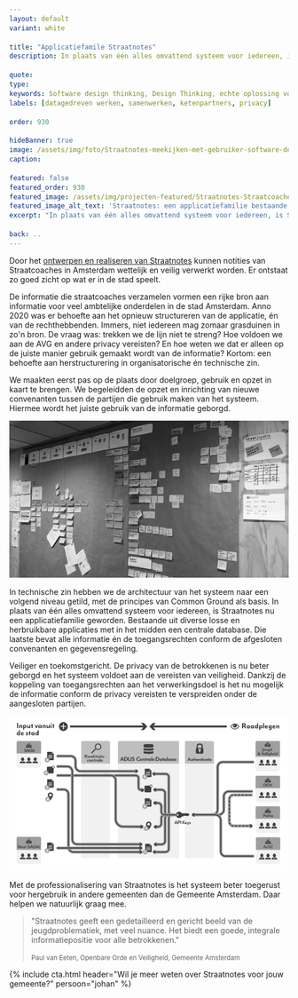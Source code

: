 ```yaml
---
layout: default
variant: white

title: "Applicatiefamile Straatnotes"
description: In plaats van één alles omvattend systeem voor iedereen, is Straatnotes nu een applicatiefamilie geworden. Bestaande uit diverse losse en herbruikbare applicaties met in het midden een centrale database. Die laatste bevat alle informatie én de toegangsrechten conform de afgesloten convenanten en gegevensregeling.

quote:
type:
keywords: Software design thinking, Design Thinking, echte oplossing voor de mensen die het werk doen, privacy, AVG, jeugdoverlast.
labels: [datagedreven werken, samenwerken, ketenpartners, privacy]

order: 930

hideBanner: true
image: /assets/img/foto/Straatnotes-meekijken-met-gebruiker-software-design-thinking.jpg
caption:

featured: false
featured_order: 930
featured_image: /assets/img/projecten-featured/Straatnotes-Straatcoaches-op-Straat-software-jeugdoverlast-terugdringen.jpg
featured_image_alt_text: 'Straatnotes: een applicatiefamilie bestaande uit diverse losse en herbruikbare applicaties met in het midden een centrale database.'
excerpt: "In plaats van één alles omvattend systeem voor iedereen, is Straatnotes nu een applicatiefamilie geworden."

back: ..
---
```

Door het [ontwerpen en realiseren van Straatnotes](https://www.tiltshift.nl/projecten/straatnotes/) kunnen notities van Straatcoaches in Amsterdam wettelijk en veilig verwerkt worden.  Er ontstaat zo goed zicht op wat er in de stad speelt.

De informatie die straatcoaches verzamelen vormen een rijke bron aan informatie voor veel ambtelijke onderdelen in de stad Amsterdam. Anno 2020 was er behoefte aan het opnieuw structureren van de applicatie, én van de rechthebbenden. Immers, niet iedereen mag zomaar grasduinen in zo'n bron. De vraag was: trekken we de lijn niet te streng? Hoe voldoen we aan de AVG en andere privacy vereisten? En hoe weten we dat er alleen op de juiste manier gebruik gemaakt wordt van de informatie? Kortom: een behoefte aan herstructurering in organisatorische én technische zin.

We maakten eerst pas op de plaats door doelgroep, gebruik en opzet in kaart te brengen. We begeleidden de opzet en inrichting van nieuwe convenanten tussen de partijen die gebruik maken van het systeem. Hiermee wordt het juiste gebruik van de informatie geborgd.

<div class="article-image">
    <img src="/assets/img/foto/Straatnotes-opknippen-losse-applicaties.jpg">
</div>

In technische zin hebben we de architectuur van het systeem naar een volgend niveau getild, met de principes van Common Ground als basis. In plaats van één alles omvattend systeem voor iedereen, is Straatnotes nu een applicatiefamilie geworden. Bestaande uit diverse losse en herbruikbare applicaties met in het midden een centrale database. Die laatste bevat alle informatie én de toegangsrechten conform de afgesloten convenanten en gegevensregeling.

Veiliger en toekomstgericht. De privacy van de betrokkenen is nu beter geborgd en het systeem voldoet aan de vereisten van veiligheid. Dankzij de koppeling van toegangsrechten aan het verwerkingsdoel is het nu mogelijk de informatie conform de privacy vereisten te verspreiden onder de aangesloten partijen.

<div class="article-image">
    <img src="/assets/img/foto/Applicatie-familie-Straatnotes-Informatiestromen.png">
</div>

Met de professionalisering van Straatnotes is het systeem beter toegerust voor hergebruik in andere gemeenten dan de Gemeente Amsterdam. Daar helpen we natuurlijk graag mee.

> "Straatnotes geeft een gedetailleerd en gericht beeld van de jeugdproblematiek, met veel nuance. Het biedt een goede, integrale informatiepositie voor alle betrokkenen."
>
> <small>Paul van Eeten, Openbare Orde en Veiligheid, Gemeente Amsterdam</small>

{% include cta.html header="Wil je meer weten over Straatnotes voor jouw gemeente?" persoon="johan" %}
